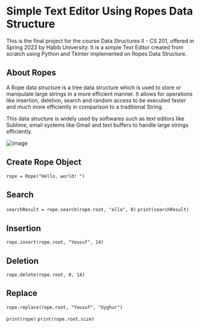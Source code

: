 # Simple Text Editor Using Ropes Data Structure
 This is the final project for the course Data Structures II - CS 201, offered in Spring 2023 by Habib University. It is a simple Text Editor created from scratch using Python and Tkinter implemented on Ropes Data Structure. 

## About Ropes
A Rope data structure is a tree data structure which is used to store or manipulate large strings in a more efficient manner. It allows for operations like insertion, deletion, search and random access to be executed faster and much more efficiently in comparison to a traditional String.

This data structure is widely used by softwares such as text editors like Sublime, email systems like Gmail and text buffers to handle large strings efficiently.

![image](https://user-images.githubusercontent.com/44427180/234474825-50e35162-c68c-441f-908a-b6aebd455a21.png)

## Create Rope Object
```rope = Rope("Hello, world! ")```

## Search
```searchResult = rope.search(rope.root, "ello", 0)```
```print(searchResult)```

## Insertion
```rope.insert(rope.root, "Yousuf", 14)```

## Deletion
```rope.delete(rope.root, 0, 14)```

## Replace
```rope.replace(rope.root, "Yousuf", "Uyghur")```

```print(rope)```
```print(rope.root.size)```
